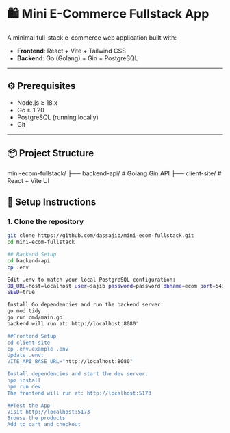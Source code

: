 # 🛍️ Mini E-Commerce Fullstack App

A minimal full-stack e-commerce web application built with:

- **Frontend**: React + Vite + Tailwind CSS
- **Backend**: Go (Golang) + Gin + PostgreSQL

---

## ⚙️ Prerequisites

- Node.js ≥ 18.x
- Go ≥ 1.20
- PostgreSQL (running locally)
- Git

---

## 📦 Project Structure

mini-ecom-fullstack/
├── backend-api/ # Golang Gin API
├── client-site/ # React + Vite UI

## 🚀 Setup Instructions

### 1. Clone the repository

```bash
git clone https://github.com/dassajib/mini-ecom-fullstack.git
cd mini-ecom-fullstack

## Backend Setup
cd backend-api
cp .env

Edit .env to match your local PostgreSQL configuration:
DB_URL=host=localhost user=sajib password=password dbname=ecom port=5432 sslmode=disable
SEED=true

Install Go dependencies and run the backend server:
go mod tidy
go run cmd/main.go
backend will run at: http://localhost:8080"

##Frontend Setup
cd client-site
cp .env.example .env
Update .env:
VITE_API_BASE_URL="http://localhost:8080"  

Install dependencies and start the dev server:
npm install
npm run dev
The frontend will run at: http://localhost:5173

##Test the App
Visit http://localhost:5173
Browse the products
Add to cart and checkout
